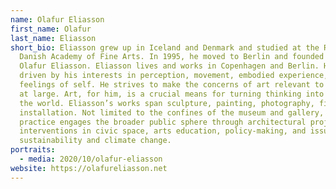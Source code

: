 ```yaml
---
name: Olafur Eliasson
first_name: Olafur
last_name: Eliasson
short_bio: Eliasson grew up in Iceland and Denmark and studied at the Royal
  Danish Academy of Fine Arts. In 1995, he moved to Berlin and founded Studio
  Olafur Eliasson. Eliasson lives and works in Copenhagen and Berlin. His art is
  driven by his interests in perception, movement, embodied experience, and
  feelings of self. He strives to make the concerns of art relevant to society
  at large. Art, for him, is a crucial means for turning thinking into doing in
  the world. Eliasson’s works span sculpture, painting, photography, film, and
  installation. Not limited to the confines of the museum and gallery, his
  practice engages the broader public sphere through architectural projects,
  interventions in civic space, arts education, policy-making, and issues of
  sustainability and climate change.
portraits:
  - media: 2020/10/olafur-eliasson
website: https://olafureliasson.net
---
```


